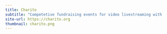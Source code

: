 ```yaml
---
title: Charito
subtitle: "Competetive fundraising events for video livestreaming with StreamElements and StreamLabs integration."
site-url: https://charito.org
thumbnail: charito.png
---
```

